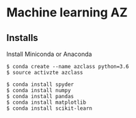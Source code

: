 # Machine learning AZ 

## Installs
Install Miniconda or Anaconda
```
$ conda create --name azclass python=3.6
$ source activzte azclass

$ conda install spyder
$ conda install numpy
$ conda install pandas
$ conda install matplotlib
$ conda install scikit-learn
```